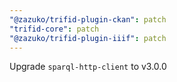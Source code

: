 ```yaml
---
"@zazuko/trifid-plugin-ckan": patch
"trifid-core": patch
"@zazuko/trifid-plugin-iiif": patch
---
```


Upgrade `sparql-http-client` to v3.0.0

